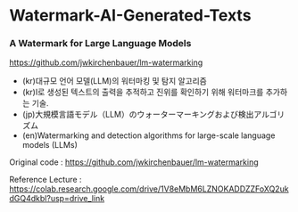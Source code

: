 # Watermark-AI-Generated-Texts
### A Watermark for Large Language Models
https://github.com/jwkirchenbauer/lm-watermarking

- (kr)대규모 언어 모델(LLM)의 워터마킹 및 탐지 알고리즘
- (kr)I로 생성된 텍스트의 출력을 추적하고 진위를 확인하기 위해 워터마크를 추가하는 기술.
- (jp)大規模言語モデル（LLM）のウォーターマーキングおよび検出アルゴリズム
- (en)Watermarking and detection algorithms for large-scale language models (LLMs)

Original code : https://github.com/jwkirchenbauer/lm-watermarking

Reference Lecture : https://colab.research.google.com/drive/1V8eMbM6LZNOKADDZZFoXQ2ukdGQ4dkbl?usp=drive_link
